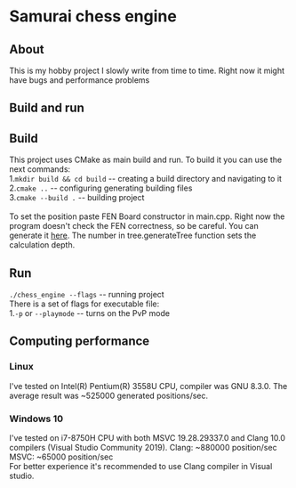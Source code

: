 # Samurai chess engine

## About
This is my hobby project I slowly write from time to time. Right now it might have bugs and performance problems

## Build and run

## Build
This project uses CMake as main build and run. To build it you can use the next commands:<br/>
1.`mkdir build && cd build` -- creating a build directory and navigating to it <br/>
2.`cmake ..` -- configuring generating building files<br/>
3.`cmake --build .` -- building project<br/>
<br/>
To set the position paste FEN Board constructor in main.cpp.
Right now the program doesn't check the FEN correctness, so be careful.
You can generate it [here](https://lichess.org/editor).
The number in tree.generateTree function sets the calculation depth.

## Run

`./chess_engine --flags`  -- running project<br/>
There is a set of flags for executable file:<br/>
1.`-p` or `--playmode` -- turns on the PvP mode
## Computing performance
### Linux
I've tested on Intel(R) Pentium(R) 3558U CPU, compiler was GNU 8.3.0.
The average result was ~525000 generated positions/sec.

### Windows 10

I've tested on i7-8750H CPU with both MSVC 19.28.29337.0 and Clang 10.0 compilers (Visual Studio Community 2019).
Clang: ~880000 position/sec <br/>
MSVC: ~65000 position/sec <br/>
For better experience it's recommended to use Clang compiler in Visual studio.
